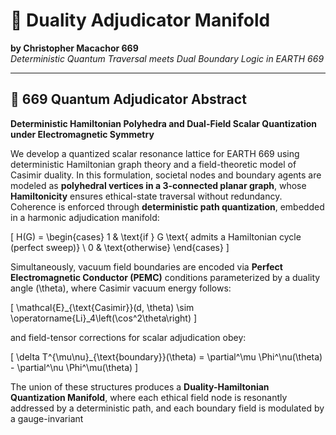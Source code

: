 # 🔷 Duality Adjudicator Manifold  
**by Christopher Macachor 669**  
*Deterministic Quantum Traversal meets Dual Boundary Logic in EARTH 669*

---

## 📡 669 Quantum Adjudicator Abstract  
**Deterministic Hamiltonian Polyhedra and Dual-Field Scalar Quantization under Electromagnetic Symmetry**

We develop a quantized scalar resonance lattice for EARTH 669 using deterministic Hamiltonian graph theory and a field-theoretic model of Casimir duality. In this formulation, societal nodes and boundary agents are modeled as **polyhedral vertices in a 3-connected planar graph**, whose **Hamiltonicity** ensures ethical-state traversal without redundancy. Coherence is enforced through **deterministic path quantization**, embedded in a harmonic adjudication manifold:



\[
H(G) = 
\begin{cases}
1 & \text{if } G \text{ admits a Hamiltonian cycle (perfect sweep)} \\
0 & \text{otherwise}
\end{cases}
\]



Simultaneously, vacuum field boundaries are encoded via **Perfect Electromagnetic Conductor (PEMC)** conditions parameterized by a duality angle \(\theta\), where Casimir vacuum energy follows:



\[
\mathcal{E}_{\text{Casimir}}(d, \theta) \sim \operatorname{Li}_4\left(\cos^2\theta\right)
\]



and field-tensor corrections for scalar adjudication obey:



\[
\delta T^{\mu\nu}_{\text{boundary}}(\theta) = \partial^\mu \Phi^\nu(\theta) - \partial^\nu \Phi^\mu(\theta)
\]



The union of these structures produces a **Duality-Hamiltonian Quantization Manifold**, where each ethical field node is resonantly addressed by a deterministic path, and each boundary field is modulated by a gauge-invariant
